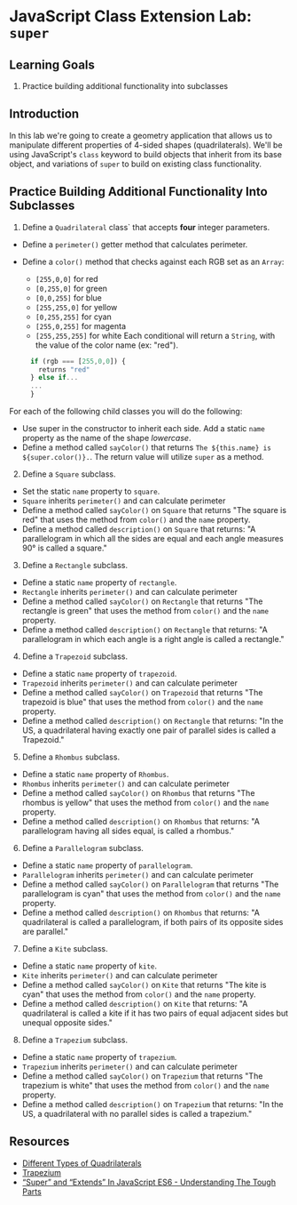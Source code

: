 # JavaScript Class Extension Lab: `super`

## Learning Goals

1. Practice building additional functionality into subclasses

## Introduction

In this lab we're going to create a geometry application that allows us to
manipulate different properties of 4-sided shapes (quadrilaterals). We'll be using
JavaScript's `class` keyword to build objects that inherit from its base object,
and variations of `super` to build on existing class functionality.

## Practice Building Additional Functionality Into Subclasses

1. Define a `Quadrilateral` class` that accepts **four** integer parameters.
* Define a `perimeter()` getter method that calculates perimeter.
* Define a `color()` method that checks against each RGB set as an `Array`: 
  - `[255,0,0]` for red
  - `[0,255,0]` for green
  - `[0,0,255]` for blue 
  - `[255,255,0]` for yellow
  - `[0,255,255]` for cyan
  - `[255,0,255]` for magenta
  - `[255,255,255]` for white
  Each conditional will return a `String`, with the value of the color name (ex:
  "red").

  ```js
    if (rgb === [255,0,0]) {
      returns "red"
    } else if...
    ...
    }
  ```

For each of the following child classes you will do the following:
* Use super in the constructor to inherit each side. Add a static
`name` property as the name of the shape _lowercase_.
* Define a method called `sayColor()` that returns  ``The ${this.name} is ${super.color()}.``.
The return value will utilize `super` as a method.

2. Define a `Square` subclass.
* Set the static `name` property to `square`.
* `Square` inherits `perimeter()` and can calculate perimeter
* Define a method called `sayColor()` on `Square` that returns "The square is red" that uses the method from `color()` and the `name` property.
* Define a method called `description()` on `Square` that returns: "A parallelogram in which all the sides are equal and each angle measures 90° is called a square."

3. Define a `Rectangle` subclass.
* Define a static `name` property of `rectangle`.
* `Rectangle` inherits `perimeter()` and can calculate perimeter
* Define a method called `sayColor()` on `Rectangle` that returns "The rectangle is green" that uses the method from `color()` and the `name` property.
* Define a method called `description()` on `Rectangle` that returns: "A parallelogram in which each angle is a right angle is called a rectangle."

4. Define a `Trapezoid` subclass.
* Define a static `name` property of `trapezoid`.
* `Trapezoid` inherits `perimeter()` and can calculate perimeter
* Define a method called `sayColor()` on `Trapezoid` that returns "The trapezoid is blue" that uses the method from `color()` and the `name` property.
* Define a method called `description()` on `Rectangle` that returns: "In the US, a quadrilateral having exactly one pair of parallel sides is called a Trapezoid."

5. Define a `Rhombus` subclass.
* Define a static `name` property of `Rhombus`.
* `Rhombus` inherits `perimeter()` and can calculate perimeter
* Define a method called `sayColor()` on `Rhombus` that returns "The rhombus is yellow" that uses the method from `color()` and the `name` property.
* Define a method called `description()` on `Rhombus` that returns: "A parallelogram having all sides equal, is called a rhombus."

6. Define a `Parallelogram` subclass.
* Define a static `name` property of `parallelogram`.
* `Parallelogram` inherits `perimeter()` and can calculate perimeter
* Define a method called `sayColor()` on `Parallelogram` that returns "The parallelogram is cyan" that uses the method from `color()` and the `name` property.
* Define a method called `description()` on `Rhombus` that returns: "A quadrilateral is called a parallelogram, if both pairs of its opposite sides are parallel."

7. Define a `Kite` subclass.
* Define a static `name` property of `kite`.
* `Kite` inherits `perimeter()` and can calculate perimeter
* Define a method called `sayColor()` on `Kite` that returns "The kite is cyan" that uses the method from `color()` and the `name` property.
* Define a method called `description()` on `Kite` that returns: "A quadrilateral is called a kite if it has two pairs of equal adjacent sides but unequal opposite sides."

8. Define a `Trapezium` subclass.
* Define a static `name` property of `trapezium`.
* `Trapezium` inherits `perimeter()` and can calculate perimeter
* Define a method called `sayColor()` on `Trapezium` that returns "The trapezium is white" that uses the method from `color()` and the `name` property.
* Define a method called `description()` on `Trapezium` that returns: "In the US, a quadrilateral with no parallel sides is called a trapezium."

## Resources

* [Different Types of Quadrilaterals](https://www.math-only-math.com/different-types-of-quadrilaterals.html)
* [Trapezium](http://mathworld.wolfram.com/Trapezium.html)
* [“Super” and “Extends” In JavaScript ES6 - Understanding The Tough Parts](https://medium.com/beginners-guide-to-mobile-web-development/super-and-extends-in-javascript-es6-understanding-the-tough-parts-6120372d3420)